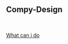 ## Compy-Design

<br>

[What can i do](https://github.com/CWIN77/README-contents/blob/master/nextjs/README.md)

